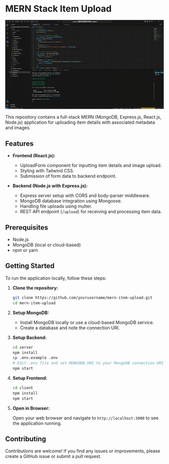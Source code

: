 # MERN Stack Item Upload

![Image Upload in MERN Stack](https://github.com/greatzero728/240708-zero-Image-Upload-in-MERN-Stack/blob/main/Image%20Upload%20in%20MERN%20Stack.gif)

This repository contains a full-stack MERN (MongoDB, Express.js, React.js, Node.js) application for uploading item details with associated metadata and images.

## Features

- **Frontend (React.js):**
  - UploadForm component for inputting item details and image upload.
  - Styling with Tailwind CSS.
  - Submission of form data to backend endpoint.

- **Backend (Node.js with Express.js):**
  - Express server setup with CORS and body-parser middleware.
  - MongoDB database integration using Mongoose.
  - Handling file uploads using multer.
  - REST API endpoint (`/upload`) for receiving and processing item data.

## Prerequisites

- Node.js
- MongoDB (local or cloud-based)
- npm or yarn

## Getting Started

To run the application locally, follow these steps:

1. **Clone the repository:**

   ```bash
   git clone https://github.com/yourusername/mern-item-upload.git
   cd mern-item-upload
   ```

2. **Setup MongoDB:**

   - Install MongoDB locally or use a cloud-based MongoDB service.
   - Create a database and note the connection URI.

3. **Setup Backend:**

   ```bash
   cd server
   npm install
   cp .env.example .env
   # Edit .env file and set MONGODB_URI to your MongoDB connection URI
   npm start
   ```

4. **Setup Frontend:**

   ```bash
   cd client
   npm install
   npm start
   ```

5. **Open in Browser:**

   Open your web browser and navigate to `http://localhost:3000` to see the application running.

## Contributing

Contributions are welcome! If you find any issues or improvements, please create a GitHub issue or submit a pull request.